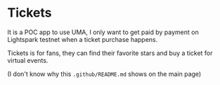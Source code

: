 # Tickets

It is a POC app to use UMA, I only want to get paid by payment on Lightspark testnet when a ticket purchase happens.

Tickets is for fans, they can find their favorite stars and buy a ticket for virtual events.

(I don't know why this `.github/README.md` shows on the main page)
